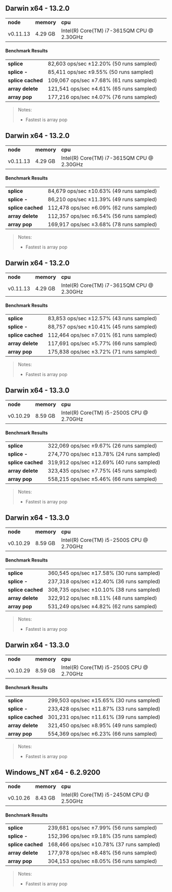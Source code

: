 Darwin x64 - 13.2.0
-----

<table><tr><td><b>node</b></td><td><b>memory</b></td><td><b>cpu</b></td></tr><tr><td>v0.11.13</td><td>4.29 GB</td><td>Intel(R) Core(TM) i7-3615QM CPU @ 2.30GHz</td></tr></table>

#### Benchmark Results ####

<table><tr><td><b>splice</b></td><td>82,603 ops/sec ±12.20% (50 runs sampled)
</td></tr><tr><td><b>splice -</b></td><td>85,411 ops/sec ±9.55% (50 runs sampled)
</td></tr><tr><td><b>splice cached</b></td><td>109,067 ops/sec ±7.68% (61 runs sampled)
</td></tr><tr><td><b>array delete</b></td><td>121,541 ops/sec ±4.61% (65 runs sampled)
</td></tr><tr><td><b>array pop</b></td><td>177,216 ops/sec ±4.07% (76 runs sampled)
</td></tr></table>

> Notes:
> - Fastest is array pop


Darwin x64 - 13.2.0
-----

<table><tr><td><b>node</b></td><td><b>memory</b></td><td><b>cpu</b></td></tr><tr><td>v0.11.13</td><td>4.29 GB</td><td>Intel(R) Core(TM) i7-3615QM CPU @ 2.30GHz</td></tr></table>

#### Benchmark Results ####

<table><tr><td><b>splice</b></td><td>84,679 ops/sec ±10.63% (49 runs sampled)
</td></tr><tr><td><b>splice -</b></td><td>86,210 ops/sec ±11.39% (49 runs sampled)
</td></tr><tr><td><b>splice cached</b></td><td>112,478 ops/sec ±6.09% (62 runs sampled)
</td></tr><tr><td><b>array delete</b></td><td>112,357 ops/sec ±6.54% (56 runs sampled)
</td></tr><tr><td><b>array pop</b></td><td>169,917 ops/sec ±3.68% (78 runs sampled)
</td></tr></table>

> Notes:
> - Fastest is array pop


Darwin x64 - 13.2.0
-----

<table><tr><td><b>node</b></td><td><b>memory</b></td><td><b>cpu</b></td></tr><tr><td>v0.11.13</td><td>4.29 GB</td><td>Intel(R) Core(TM) i7-3615QM CPU @ 2.30GHz</td></tr></table>

#### Benchmark Results ####

<table><tr><td><b>splice</b></td><td>83,853 ops/sec ±12.57% (43 runs sampled)
</td></tr><tr><td><b>splice -</b></td><td>88,757 ops/sec ±10.41% (45 runs sampled)
</td></tr><tr><td><b>splice cached</b></td><td>112,464 ops/sec ±7.01% (61 runs sampled)
</td></tr><tr><td><b>array delete</b></td><td>117,691 ops/sec ±5.77% (66 runs sampled)
</td></tr><tr><td><b>array pop</b></td><td>175,838 ops/sec ±3.72% (71 runs sampled)
</td></tr></table>

> Notes:
> - Fastest is array pop


Darwin x64 - 13.3.0
-----

<table><tr><td><b>node</b></td><td><b>memory</b></td><td><b>cpu</b></td></tr><tr><td>v0.10.29</td><td>8.59 GB</td><td>Intel(R) Core(TM) i5-2500S CPU @ 2.70GHz</td></tr></table>

#### Benchmark Results ####

<table><tr><td><b>splice</b></td><td>322,069 ops/sec ±9.67% (26 runs sampled)
</td></tr><tr><td><b>splice -</b></td><td>274,770 ops/sec ±13.78% (24 runs sampled)
</td></tr><tr><td><b>splice cached</b></td><td>319,912 ops/sec ±12.69% (40 runs sampled)
</td></tr><tr><td><b>array delete</b></td><td>323,435 ops/sec ±7.75% (45 runs sampled)
</td></tr><tr><td><b>array pop</b></td><td>558,215 ops/sec ±5.46% (66 runs sampled)
</td></tr></table>

> Notes:
> - Fastest is array pop


Darwin x64 - 13.3.0
-----

<table><tr><td><b>node</b></td><td><b>memory</b></td><td><b>cpu</b></td></tr><tr><td>v0.10.29</td><td>8.59 GB</td><td>Intel(R) Core(TM) i5-2500S CPU @ 2.70GHz</td></tr></table>

#### Benchmark Results ####

<table><tr><td><b>splice</b></td><td>360,545 ops/sec ±17.58% (30 runs sampled)
</td></tr><tr><td><b>splice -</b></td><td>237,318 ops/sec ±12.40% (36 runs sampled)
</td></tr><tr><td><b>splice cached</b></td><td>308,735 ops/sec ±10.10% (38 runs sampled)
</td></tr><tr><td><b>array delete</b></td><td>322,912 ops/sec ±8.11% (48 runs sampled)
</td></tr><tr><td><b>array pop</b></td><td>531,249 ops/sec ±4.82% (62 runs sampled)
</td></tr></table>

> Notes:
> - Fastest is array pop


Darwin x64 - 13.3.0
-----

<table><tr><td><b>node</b></td><td><b>memory</b></td><td><b>cpu</b></td></tr><tr><td>v0.10.29</td><td>8.59 GB</td><td>Intel(R) Core(TM) i5-2500S CPU @ 2.70GHz</td></tr></table>

#### Benchmark Results ####

<table><tr><td><b>splice</b></td><td>299,503 ops/sec ±15.65% (30 runs sampled)
</td></tr><tr><td><b>splice -</b></td><td>233,428 ops/sec ±11.87% (33 runs sampled)
</td></tr><tr><td><b>splice cached</b></td><td>301,231 ops/sec ±11.61% (39 runs sampled)
</td></tr><tr><td><b>array delete</b></td><td>321,450 ops/sec ±8.95% (49 runs sampled)
</td></tr><tr><td><b>array pop</b></td><td>554,369 ops/sec ±6.23% (66 runs sampled)
</td></tr></table>

> Notes:
> - Fastest is array pop


Windows_NT x64 - 6.2.9200
-----

<table><tr><td><b>node</b></td><td><b>memory</b></td><td><b>cpu</b></td></tr><tr><td>v0.10.26</td><td>8.43 GB</td><td>Intel(R) Core(TM) i5-2450M CPU @ 2.50GHz</td></tr></table>

#### Benchmark Results ####

<table><tr><td><b>splice</b></td><td>239,681 ops/sec ±7.99% (56 runs sampled)
</td></tr><tr><td><b>splice -</b></td><td>152,396 ops/sec ±9.18% (35 runs sampled)
</td></tr><tr><td><b>splice cached</b></td><td>168,466 ops/sec ±10.78% (37 runs sampled)
</td></tr><tr><td><b>array delete</b></td><td>177,978 ops/sec ±8.48% (56 runs sampled)
</td></tr><tr><td><b>array pop</b></td><td>304,153 ops/sec ±8.05% (56 runs sampled)
</td></tr>

</table>

> Notes:
> - Fastest is array pop
